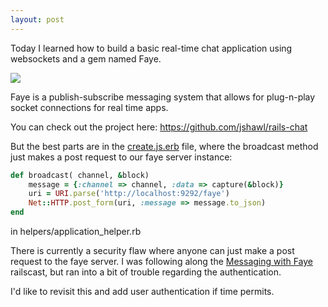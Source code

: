 ```yaml
---
layout: post
---
```


Today I learned how to build a basic real-time chat application using websockets
and a gem named Faye.

![](/til/img/faye.gif)

Faye is a publish-subscribe messaging system that allows for plug-n-play socket
connections for real time apps.

You can check out the project here: <https://github.com/jshawl/rails-chat>

But the best parts are in the [create.js.erb](https://github.com/jshawl/rails-chat/blob/9e663207bacedd39e33d65a08bf87d44a6820f2c/app/views/messages/create.js.erb#L1) file,
where the broadcast method just makes a post request to our faye server instance:

```ruby
def broadcast( channel, &block)
    message = {:channel => channel, :data => capture(&block)}
    uri = URI.parse('http://localhost:9292/faye')
    Net::HTTP.post_form(uri, :message => message.to_json)
end
```

in helpers/application_helper.rb

There is currently a security flaw where anyone can just make a post request to the faye server. I was
following along the [Messaging with Faye](http://railscasts.com/episodes/260-messaging-with-faye) railscast,
but ran into a bit of trouble regarding the authentication.

I'd like to revisit this and add user authentication if time permits.